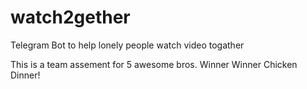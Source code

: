 # watch2gether
Telegram Bot to help lonely people watch video togather

This is a team assement for 5 awesome bros. Winner Winner Chicken Dinner!
